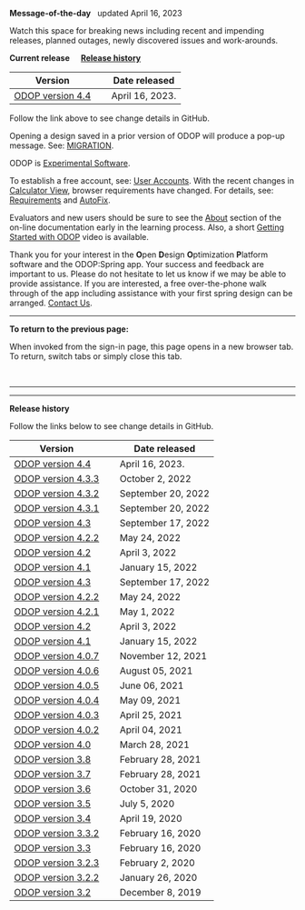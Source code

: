 **Message-of-the-day** &nbsp; updated April 16, 2023 

Watch this space for breaking news 
including recent and impending releases, planned outages, newly discovered issues and work-arounds.  

**Current release** &nbsp; &nbsp; **[Release history](messageOfTheDay.html#RelHist)**

Version  | &nbsp; | Date released  
---      | ---    | ---  
[ODOP version 4.4](https://github.com/thegrumpys/odop/milestone/64?closed=1) | &nbsp; | April 16, 2023.  

Follow the link above to see change details in GitHub.  

Opening a design saved in a prior version of ODOP will produce a pop-up message.
See: [MIGRATION](http://odop.herokuapp.com/docs/Help/terminology.html#migration). 

ODOP is [Experimental Software](http://odop.herokuapp.com/docs/About/experimental.html).  

To establish a free account, see: [User Accounts](http://odop.herokuapp.com/docs/About/userAccounts.html). 
With the recent changes in [Calculator View](http://odop.herokuapp.com/docs/Help/menus.html#ViewCalculator), 
browser requirements have changed. 
For details, see: [Requirements](http://odop.herokuapp.com/docs/About/requirements.html) 
and [AutoFix](http://odop.herokuapp.com/docs/Help/terminology.html#autoFix). 

Evaluators and new users should be sure to see the [About](http://odop.herokuapp.com/docs/About) section 
of the on-line documentation early in the learning process. 
Also, a short [Getting Started with ODOP](https://www.youtube.com/watch?v=JS-8Z1Ct0aI) video is available.

Thank you for your interest in the **O**pen **D**esign **O**ptimization **P**latform software and the ODOP:Spring app. 
Your success and feedback are important to us. 
Please do not hesitate to let us know if we may be able to provide assistance. 
If you are interested, 
a free over-the-phone walk through of the app including assistance with your first spring design can be arranged. 
[Contact Us](http://odop.herokuapp.com/docs/About/ContactUs.html).   

___

**To return to the previous page:**  

When invoked from the sign-in page, 
this page opens in a new browser tab.
To return, switch tabs or simply close this tab.
 
 &nbsp;   
 
___

<a id="RelHist"></a>  
___

**Release history**  

Follow the links below to see change details in GitHub.  

Version  | &nbsp; | Date released  
---      | ---    | ---  
[ODOP version 4.4](https://github.com/thegrumpys/odop/milestone/64?closed=1) | &nbsp; | April 16, 2023.  
[ODOP version 4.3.3](https://github.com/thegrumpys/odop/milestone/62?closed=1) | &nbsp; | October 2, 2022   
[ODOP version 4.3.2](https://github.com/thegrumpys/odop/milestone/61?closed=1) | &nbsp; | September 20, 2022   
[ODOP version 4.3.1](https://github.com/thegrumpys/odop/milestone/60?closed=1) | &nbsp; | September 20, 2022   
[ODOP version 4.3](https://github.com/thegrumpys/odop/milestone/54?closed=1)   | &nbsp; | September 17, 2022   
[ODOP version 4.2.2](https://github.com/thegrumpys/odop/milestone/57?closed=1) | &nbsp; | May 24, 2022   
[ODOP version 4.2](https://github.com/thegrumpys/odop/milestone/55?closed=1)   | &nbsp; | April 3, 2022   
[ODOP version 4.1](https://github.com/thegrumpys/odop/milestone/37?closed=1)   | &nbsp; | January 15, 2022   
[ODOP version 4.3](https://github.com/thegrumpys/odop/milestone/54?closed=1)   | &nbsp; | September 17, 2022   
[ODOP version 4.2.2](https://github.com/thegrumpys/odop/milestone/57?closed=1) | &nbsp; | May 24, 2022   
[ODOP version 4.2.1](https://github.com/thegrumpys/odop/milestone/56?closed=1) | &nbsp; | May 1, 2022   
[ODOP version 4.2](https://github.com/thegrumpys/odop/milestone/55?closed=1)   | &nbsp; | April 3, 2022   
[ODOP version 4.1](https://github.com/thegrumpys/odop/milestone/37?closed=1)   | &nbsp; | January 15, 2022   
[ODOP version 4.0.7](https://github.com/thegrumpys/odop/milestone/51?closed=1) | &nbsp; | November 12, 2021   
[ODOP version 4.0.6](https://github.com/thegrumpys/odop/milestone/50?closed=1) | &nbsp; | August 05, 2021   
[ODOP version 4.0.5](https://github.com/thegrumpys/odop/milestone/49?closed=1) | &nbsp; | June 06, 2021   
[ODOP version 4.0.4](https://github.com/thegrumpys/odop/milestone/48?closed=1) | &nbsp; | May 09, 2021   
[ODOP version 4.0.3](https://github.com/thegrumpys/odop/milestone/47?closed=1) | &nbsp; | April 25, 2021   
[ODOP version 4.0.2](https://github.com/thegrumpys/odop/milestone/46?closed=1) | &nbsp; | April 04, 2021   
[ODOP version 4.0](https://github.com/thegrumpys/odop/milestone/40?closed=1)   | &nbsp; | March 28, 2021   
[ODOP version 3.8](https://github.com/thegrumpys/odop/milestone/39?closed=1)   | &nbsp; | February 28, 2021   
[ODOP version 3.7](https://github.com/thegrumpys/odop/milestone/38?closed=1)   | &nbsp; | February 28, 2021   
[ODOP version 3.6](https://github.com/thegrumpys/odop/milestone/36?closed=1)   | &nbsp; | October 31, 2020   
[ODOP version 3.5](https://github.com/thegrumpys/odop/milestone/33?closed=1)   | &nbsp; | July 5, 2020   
[ODOP version 3.4](https://github.com/thegrumpys/odop/milestone/34?closed=1)   | &nbsp; | April 19, 2020   
[ODOP version 3.3.2](https://github.com/thegrumpys/odop/milestone/35?closed=1) | &nbsp; | February 16, 2020   
[ODOP version 3.3](https://github.com/thegrumpys/odop/milestone/32?closed=1)   | &nbsp; | February 16, 2020   
[ODOP version 3.2.3](https://github.com/thegrumpys/odop/milestone/31?closed=1) | &nbsp; | February 2, 2020   
[ODOP version 3.2.2](https://github.com/thegrumpys/odop/milestone/30?closed=1) | &nbsp; | January 26, 2020   
[ODOP version 3.2](https://github.com/thegrumpys/odop/milestone/25?closed=1)   | &nbsp; | December 8, 2019   

<!---
Comment
A "preview" of the next ODOP release (version 4.4) is now available. 
Your feedback would be greatly appreciated. 
 [Contact Us](http://odop.herokuapp.com/docs/About/ContactUs.html) for access. 
-->
 